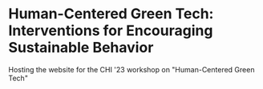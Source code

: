 # Human-Centered Green Tech: Interventions for Encouraging Sustainable Behavior
Hosting the website for the CHI '23 workshop on "Human-Centered Green Tech"
